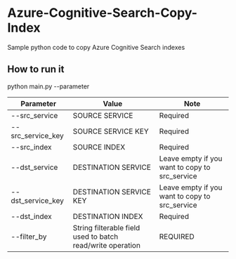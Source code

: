 # Azure-Cognitive-Search-Copy-Index

Sample python code to copy Azure Cognitive Search indexes

## How to run it
  python main.py --parameter

| Parameter                          | Value                                                      | Note                                           |
|---------------------------------- |------------------------------------------------------------|------------------------------------------------|
| --src_service          			| SOURCE SERVICE              								 | Required									      |
| --src_service_key      			| SOURCE SERVICE KEY        								 | Required                                       |
| --src_index            			| SOURCE INDEX 											     | Required                                       |
| --dst_service          			| DESTINATION SERVICE         								 | Leave empty if you want to copy to src_service |
| --dst_service_key      			| DESTINATION SERVICE KEY   								 | Leave empty if you want to copy to src_service |
| --dst_index            			| DESTINATION INDEX 										 | Required                                       |
| --filter_by            			| String filterable field used to batch read/write operation | REQUIRED                                       |
